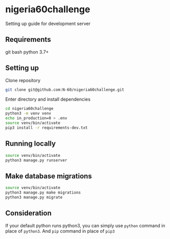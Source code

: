 # nigeria60challenge
Setting up guide for development server

## Requirements
git bash
python 3.7+


## Setting up

Clone repository
```sh
git clone git@github.com:N-60/nigeria60challenge.git
```

Enter directory and install dependencies
```sh
cd nigeria60challenge
python3 -m venv venv
echo in_production=0 > .env
source venv/bin/activate
pip3 install -r requirements-dev.txt
```

## Running locally
```sh
source venv/bin/activate
python3 manage.py runserver
```

## Make database migrations
```sh
source venv/bin/activate
python3 manage.py make migrations
python3 manage.py migrate
```

## Consideration
If your default python runs python3, you can simply use `python` command in place of `python3`. And `pip` command in place of `pip3`
